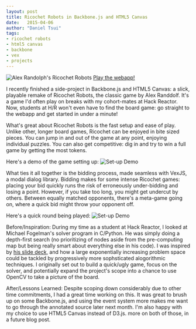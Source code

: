 ```yaml
---
layout: post
title: Ricochet Robots in Backbone.js and HTML5 Canvas
date:   2015-04-06
author: "Daniel Tsui"
tags:
- ricochet robots
- html5 canvas
- backbone
- vex
- projects
---
```


![Alex Randolph's Ricochet Robots](https://images.funagain.com/cover/huge/14583.jpg)
[Play the webapp!](https://ricochet.herokuapp.com)

I recently finished a side-project in Backbone.js and HTML5 Canvas: a slick, playable remake of Ricochet Robots, the classic game by Alex Randdolf.  It's a game I'd often play on breaks with my cohort-mates at Hack Reactor. Now, students at H/R won't even have to find the board game: go straight to the webapp and get started in under a minute!

What's great about Ricochet Robots is the fast setup and ease of play. 
Unlike other, longer board games, Ricochet can be enjoyed in bite sized pieces. You can jump in and out of the game at any point, enjoying individual puzzles. You can also get competitive: dig in and try to win a full game by getting the most tokens.

Here's a demo of the game setting up:
![Set-up Demo](http://i.imgur.com/tHKD4wm.gif)

What ties it all together is the bidding process, made seamless with VexJS, a modal dialog library.  Bidding makes for some intense Ricochet games: placing your bid quickly runs the risk of erroneously under-bidding and losing a point. However, if you take too long, you might get undercut by others. Between equally matched opponents, there's a meta-game going on, where a quick bid might throw your opponent off.

Here's a quick round being played:
![Set-up Demo](http://i.imgur.com/oR7ESXJ.gif)


Before/Inspiration:
During my time as a student at Hack Reactor, I looked at Michael Fogelman's solver program in C/Python. He was simply doing a depth-first search (no prioritizing of nodes aside from the pre-computing map but being really smart about everything else in his code). I was inspired by [his slide deck](https://speakerdeck.com/fogleman/ricochet-robots-solver-algorithms), and how a large exponentially increasing problem space could be tackled by progressively more sophsticated alogorithmic techniques. I originally set out to build a quick/ugly game, focus on the solver, and potentially expand the project's scope into a chance to use OpenCV to take a picture of the board.

After/Lessons Learned:
Despite scoping down considerably due to other time commitments, I had a great time working on this. It was great to brush up on some Backbone.js, and using the event system more makes me want to go through the annotated source later next month. I'm also happy with my choice to use HTML5 Canvas instead of D3.js. more on both of those, in a future blog post.
